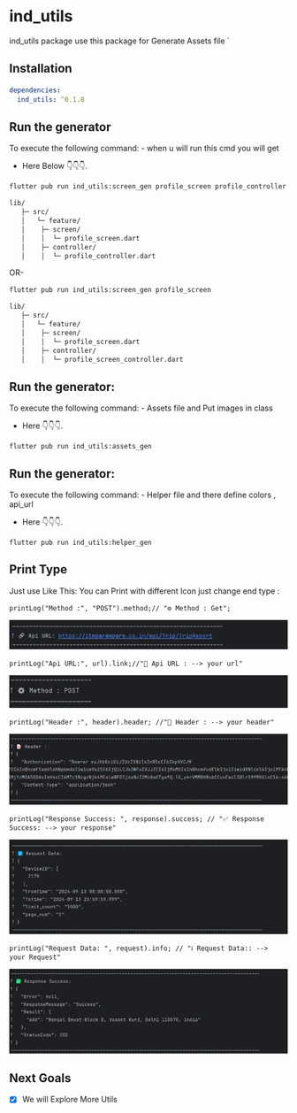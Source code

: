 # ind_utils

ind_utils package use this package for Generate Assets file ` 

## Installation


```yaml
dependencies:
  ind_utils: ^0.1.8
```
## Run the generator 
To execute the following command: - when u will run this cmd you will get 
- Here Below 👇👇👇.
```
flutter pub run ind_utils:screen_gen profile_screen profile_controller
```
```
lib/
   ├─ src/
   │   └─ feature/
   │    ├─ screen/
   │    │  └─ profile_screen.dart
   │    ├─ controller/
   │    │  └─ profile_controller.dart       
```
 OR-

```
flutter pub run ind_utils:screen_gen profile_screen
```
```
lib/
   ├─ src/
   │   └─ feature/
   │    ├─ screen/
   │    │  └─ profile_screen.dart
   │    ├─ controller/
   │    │  └─ profile_screen_controller.dart       
```

## Run the generator:
To execute the following command: -  Assets file and Put images in class
- Here 👇👇👇.
```
flutter pub run ind_utils:assets_gen
```

## Run the generator:
To execute the following command: -  Helper file and there define colors , api_url
- Here 👇👇👇.
```
flutter pub run ind_utils:helper_gen
```

## Print Type
Just use Like This: You can Print with different Icon just change end type :
```
printLog("Method :", "POST").method;// "⚙️ Method : Get";
```

![Image Description](https://raw.githubusercontent.com/adobix/ind_utils/refs/heads/main/img_1.png)
```
printLog("Api URL:", url).link;//"🔗 Api URL : --> your url"
```

![Image Description](https://raw.githubusercontent.com/adobix/ind_utils/refs/heads/main/img_2.png)
```
printLog("Header :", header).header; //"📝 Header : --> your header"
```

![Image Description](https://raw.githubusercontent.com/adobix/ind_utils/refs/heads/main/img_3.png)
```
printLog("Response Success: ", response).success; // "✅ Response Success: --> your response"
```

![Image Description](https://raw.githubusercontent.com/adobix/ind_utils/refs/heads/main/img_4.png)
```
printLog("Request Data: ", request).info; // "ℹ️ Request Data:: --> your Request"
```

![Image Description](https://raw.githubusercontent.com/adobix/ind_utils/refs/heads/main/img_5.png)

## Next Goals

- [x] We will Explore More Utils
